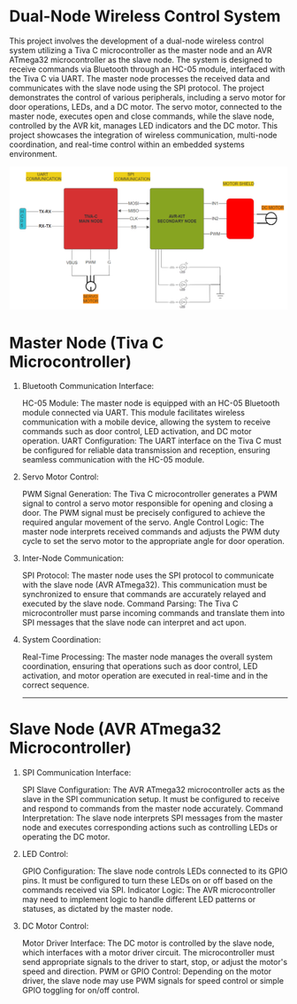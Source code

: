 # Dual-Node Wireless Control System

This project involves the development of a dual-node wireless control system utilizing a Tiva C microcontroller as the master node and an AVR ATmega32 microcontroller as the slave node. The system is designed to receive commands via Bluetooth through an HC-05 module, interfaced with the Tiva C via UART. The master node processes the received data and communicates with the slave node using the SPI protocol. The project demonstrates the control of various peripherals, including a servo motor for door operations, LEDs, and a DC motor. The servo motor, connected to the master node, executes open and close commands, while the slave node, controlled by the AVR kit, manages LED indicators and the DC motor. This project showcases the integration of wireless communication, multi-node coordination, and real-time control within an embedded systems environment.

![Alt text](PROJECT_DESIGN.png)

# Master Node (Tiva C Microcontroller)

1. Bluetooth Communication Interface:

   HC-05 Module: The master node is equipped with an HC-05 Bluetooth module connected via UART. This module facilitates wireless communication with a mobile device, allowing the system to receive commands such as door control, LED activation, and DC motor operation.
   UART Configuration: The UART interface on the Tiva C must be configured for reliable data transmission and reception, ensuring seamless communication with the HC-05 module.

2. Servo Motor Control:

   PWM Signal Generation: The Tiva C microcontroller generates a PWM signal to control a servo motor responsible for opening and closing a door. The PWM signal must be precisely configured to achieve the required angular movement of the servo.
   Angle Control Logic: The master node interprets received commands and adjusts the PWM duty cycle to set the servo motor to the appropriate angle for door operation.

3. Inter-Node Communication:

   SPI Protocol: The master node uses the SPI protocol to communicate with the slave node (AVR ATmega32). This communication must be synchronized to ensure that commands are accurately relayed and executed by the slave node.
   Command Parsing: The Tiva C microcontroller must parse incoming commands and translate them into SPI messages that the slave node can interpret and act upon.

4. System Coordination:

   Real-Time Processing: The master node manages the overall system coordination, ensuring that operations such as door control, LED activation, and motor operation are executed in real-time and in the correct sequence.

   ***

# Slave Node (AVR ATmega32 Microcontroller)

1. SPI Communication Interface:

   SPI Slave Configuration: The AVR ATmega32 microcontroller acts as the slave in the SPI communication setup. It must be configured to receive and respond to commands from the master node accurately.
   Command Interpretation: The slave node interprets SPI messages from the master node and executes corresponding actions such as controlling LEDs or operating the DC motor.

2. LED Control:

   GPIO Configuration: The slave node controls LEDs connected to its GPIO pins. It must be configured to turn these LEDs on or off based on the commands received via SPI.
   Indicator Logic: The AVR microcontroller may need to implement logic to handle different LED patterns or statuses, as dictated by the master node.

3. DC Motor Control:

   Motor Driver Interface: The DC motor is controlled by the slave node, which interfaces with a motor driver circuit. The microcontroller must send appropriate signals to the driver to start, stop, or adjust the motor's speed and direction.
   PWM or GPIO Control: Depending on the motor driver, the slave node may use PWM signals for speed control or simple GPIO toggling for on/off control.
